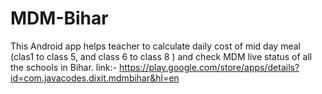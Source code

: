 # MDM-Bihar
This Android app helps teacher to calculate daily cost of mid day meal (clas1 to class 5, and class 6 to class 8 ) and check MDM live status of all the schools in Bihar.
link:- https://play.google.com/store/apps/details?id=com.javacodes.dixit.mdmbihar&hl=en
